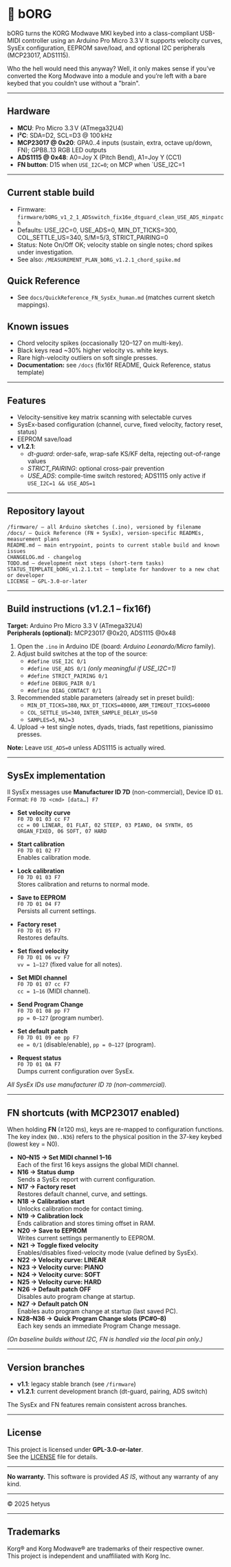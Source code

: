 # 🎹 bORG

bORG turns the KORG Modwave MKI keybed into a class-compliant USB-MIDI controller using an Arduino Pro Micro 3.3 V
It supports velocity curves, SysEx configuration, EEPROM save/load, and optional I2C peripherals (MCP23017, ADS1115).

Who the hell would need this anyway?
Well, it only makes sense if you’ve converted the Korg Modwave into a module and you’re left with a bare keybed that you couldn’t use without a "brain".

---

## Hardware
- **MCU**: Pro Micro 3.3 V (ATmega32U4)
- **I²C**: SDA=D2, SCL=D3 @ 100 kHz
- **MCP23017 @ 0x20**: GPA0..4 inputs (sustain, extra, octave up/down, FN); GPB8..13 RGB LED outputs
- **ADS1115 @ 0x48**: A0=Joy X (Pitch Bend), A1=Joy Y (CC1)
- **FN button**: D15 when `USE_I2C=0`; on MCP when `USE_I2C=1

---

## Current stable build
- Firmware: `firmware/bORG_v1_2_1_ADSswitch_fix16e_dtguard_clean_USE_ADS_minpatch`
- Defaults: USE_I2C=0, USE_ADS=0, MIN_DT_TICKS=300, COL_SETTLE_US=340, S/M=5/3, STRICT_PAIRING=0
- Status: Note On/Off OK; velocity stable on single notes; chord spikes under investigation.
- See also: `/MEASUREMENT_PLAN_bORG_v1.2.1_chord_spike.md`

## Quick Reference
- See `docs/QuickReference_FN_SysEx_human.md` (matches current sketch mappings).

## Known issues
- Chord velocity spikes (occasionally 120–127 on multi-key).
- Black keys read ~30% higher velocity vs. white keys.
- Rare high-velocity outliers on soft single presses.
- **Documentation:** see `/docs` (fix16f README, Quick Reference, status template)

---

## Features
- Velocity-sensitive key matrix scanning with selectable curves
- SysEx-based configuration (channel, curve, fixed velocity, factory reset, status)
- EEPROM save/load
- **v1.2.1**:  
  - *dt-guard*: order-safe, wrap-safe KS/KF delta, rejecting out-of-range values  
  - *STRICT_PAIRING*: optional cross-pair prevention  
  - *USE_ADS*: compile-time switch restored; ADS1115 only active if `USE_I2C=1 && USE_ADS=1`

---

## Repository layout
```
/firmware/ – all Arduino sketches (.ino), versioned by filename
/docs/ – Quick Reference (FN + SysEx), version-specific READMEs, measurement plans
README.md – main entrypoint, points to current stable build and known issues
CHANGELOG.md - changelog
TODO.md – development next steps (short-term tasks)
STATUS_TEMPLATE_bORG_v1.2.1.txt – template for handover to a new chat or developer
LICENSE – GPL-3.0-or-later
```

---

## Build instructions (v1.2.1 – fix16f)
**Target:** Arduino Pro Micro 3.3 V (ATmega32U4)  
**Peripherals (optional):** MCP23017 @0x20, ADS1115 @0x48

1. Open the `.ino` in Arduino IDE (board: *Arduino Leonardo/Micro* family).  
2. Adjust build switches at the top of the source:
   - `#define USE_I2C 0/1`
   - `#define USE_ADS 0/1` *(only meaningful if USE_I2C=1)*
   - `#define STRICT_PAIRING 0/1`
   - `#define DEBUG_PAIR 0/1`
   - `#define DIAG_CONTACT 0/1`
3. Recommended stable parameters (already set in preset build):
   - `MIN_DT_TICKS=380`, `MAX_DT_TICKS=40000`, `ARM_TIMEOUT_TICKS=60000`
   - `COL_SETTLE_US=340`, `INTER_SAMPLE_DELAY_US=50`
   - `SAMPLES=5`, `MAJ=3`
4. Upload → test single notes, dyads, triads, fast repetitions, pianissimo presses.

**Note:** Leave `USE_ADS=0` unless ADS1115 is actually wired.  

---

## SysEx implementation

ll SysEx messages use **Manufacturer ID 7D** (non-commercial), Device ID `01`.  
Format: `F0 7D <cmd> [data…] F7`

- **Set velocity curve**  
  `F0 7D 01 03 cc F7`  
  `cc = 00 LINEAR, 01 FLAT, 02 STEEP, 03 PIANO, 04 SYNTH, 05 ORGAN_FIXED, 06 SOFT, 07 HARD`

- **Start calibration**  
  `F0 7D 01 02 F7`  
  Enables calibration mode.  

- **Lock calibration**  
  `F0 7D 01 03 F7`  
  Stores calibration and returns to normal mode.  

- **Save to EEPROM**  
  `F0 7D 01 04 F7`  
  Persists all current settings.  

- **Factory reset**  
  `F0 7D 01 05 F7`  
  Restores defaults.  

- **Set fixed velocity**  
  `F0 7D 01 06 vv F7`  
  `vv = 1–127` (fixed value for all notes).  

- **Set MIDI channel**  
  `F0 7D 01 07 cc F7`  
  `cc = 1–16` (MIDI channel).  

- **Send Program Change**  
  `F0 7D 01 08 pp F7`  
  `pp = 0–127` (program number).  

- **Set default patch**  
  `F0 7D 01 09 ee pp F7`  
  `ee = 0/1` (disable/enable), `pp = 0–127` (program).  

- **Request status**  
  `F0 7D 01 0A F7`  
  Dumps current configuration over SysEx.

*All SysEx IDs use manufacturer ID `7D` (non-commercial).*

---

## FN shortcuts (with MCP23017 enabled)

When holding **FN** (≥120 ms), keys are re-mapped to configuration functions.  
The key index (`N0..N36`) refers to the physical position in the 37-key keybed (lowest key = N0).

- **N0–N15 → Set MIDI channel 1–16**  
  Each of the first 16 keys assigns the global MIDI channel.  
- **N16 → Status dump**  
  Sends a SysEx report with current configuration.  
- **N17 → Factory reset**  
  Restores default channel, curve, and settings.  
- **N18 → Calibration start**  
  Unlocks calibration mode for contact timing.  
- **N19 → Calibration lock**  
  Ends calibration and stores timing offset in RAM.  
- **N20 → Save to EEPROM**  
  Writes current settings permanently to EEPROM.  
- **N21 → Toggle fixed velocity**  
  Enables/disables fixed-velocity mode (value defined by SysEx).  
- **N22 → Velocity curve: LINEAR**  
- **N23 → Velocity curve: PIANO**  
- **N24 → Velocity curve: SOFT**  
- **N25 → Velocity curve: HARD**  
- **N26 → Default patch OFF**  
  Disables auto program change at startup.  
- **N27 → Default patch ON**  
  Enables auto program change at startup (last saved PC).  
- **N28–N36 → Quick Program Change slots (PC#0–8)**  
  Each key sends an immediate Program Change message.

*(On baseline builds without I2C, FN is handled via the local pin only.)*

---

## Version branches
- **v1.1**: legacy stable branch (see `/firmware`)  
- **v1.2.1**: current development branch (dt-guard, pairing, ADS switch)  

The SysEx and FN features remain consistent across branches.  

---

## License
This project is licensed under **GPL-3.0-or-later**.  
See the [LICENSE](LICENSE) file for details.

---

**No warranty.** This software is provided *AS IS*, without any warranty of any kind.

---

© 2025 hetyus

---

## Trademarks
Korg® and Korg Modwave® are trademarks of their respective owner.  
This project is independent and unaffiliated with Korg Inc.
